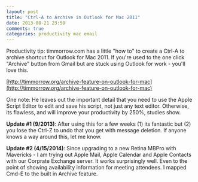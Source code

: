 ```yaml
---
layout: post
title: "Ctrl-A to Archive in Outlook for Mac 2011"
date: 2013-08-21 23:50
comments: true
categories: productivity mac email
---
```

Productivity tip: timmorrow.com has a little "how to" to create a Ctrl-A to archive shortcut for Outlook for Mac 2011. If you're used to the one click "Archive" button from Gmail but are stuck using Outlook for work - you'll love this.

[http://timmorrow.org/archive-feature-on-outlook-for-mac](http://timmorrow.org/archive-feature-on-outlook-for-mac)

One note: He leaves out the important detail that you need to use the Apple Script Editor to edit and save his script, not just any text editor. Otherwise, its flawless, and will improve your productivity by 250%, studies show.

**Update #1 (9/2013)**: After using this for a few weeks (1) its fantastic but (2) you lose the Ctrl-Z to undo that you get with message deletion. If anyone knows a way around this, let me know.

**Update #2 (4/15/2014)**: Since upgrading to a new Retina MBPro with Mavericks - I am trying out Apple Mail, Apple Calendar and Apple Contacts with our Corprate Exchange server. It works surprisingly well. Even to the point of showing availability information for meeting attendees. I mapped Cmd-E to the built in Archive feature.

